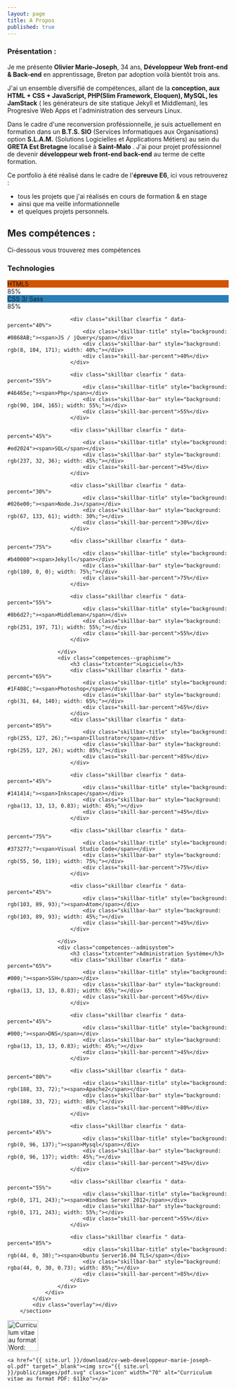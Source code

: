 ```yaml
---
layout: page
title: A Propos
published: true
---
```


### Présentation :

Je me présente **Olivier Marie-Joseph**, 34 ans, **Développeur Web front-end & Back-end** en apprentissage, Breton par adoption voilà bientôt trois ans.

J'ai un ensemble diversifié de compétences, allant de la **conception, aux HTML + CSS + JavaScript, PHP(Slim Framework, Eloquen), MySQL, les JamStack** ( les générateurs de site statique Jekyll et Middleman), les Progresive Web Apps et l'administration des serveurs Linux. 

Dans le cadre d'une reconversion proféssionnelle, je suis actuellement en formation dans un **B.T.S. SIO** (Services Informatiques aux Organisations) option **S.L.A.M.** (Solutions Logicielles et Applications Métiers) au sein du **GRETA Est Bretagne** localisé à **Saint-Malo**
 .
J'ai pour projet proféssionnel de devenir **développeur web front-end back-end** au terme de cette formation.

Ce portfolio à été réalisé dans le cadre de l'**épreuve E6**,
ici vous retrouverez :

* tous les projets que j'ai réalisés en cours de formation & en stage
* ainsi que ma veille informationnelle
* et quelques projets personnels.          
             
<section id="competences" class="competences">
            <div class="container mw1140p center pam">
                <div class="txtcenter">
                    <h2 role="heading" aria-level="heading">Mes compétences :</h2>
                    <p>Ci-dessous vous trouverez mes compétences</p>
                </div>
                <div class="grid-3 has-gutter-l">
                    <div class="competences--devellopement">
                        <h3 class="txtcenter">Technologies</h3>
                        <div class="skillbar clearfix " data-percent="85%">
                            <div class="skillbar-title" style="background: #d35400;"><span>HTML5</span></div>
                            <div class="skillbar-bar" style="background: rgb(230, 126, 34); width: 85%;"></div>
                            <div class="skill-bar-percent">85%</div>
                        </div>
                        <div class="skillbar clearfix " data-percent="85%">
                            <div class="skillbar-title" style="background: #2980b9;"><span>CSS 3/ Sass</span></div>
                            <div class="skillbar-bar" style="background: rgb(52, 152, 219); width: 85%;"></div>
                            <div class="skill-bar-percent">85%</div>
                        </div>

                        <div class="skillbar clearfix " data-percent="40%">
                            <div class="skillbar-title" style="background: #0868AB;"><span>JS / jQuery</span></div>
                            <div class="skillbar-bar" style="background: rgb(8, 104, 171); width: 40%;"></div>
                            <div class="skill-bar-percent">40%</div>
                        </div>

                        <div class="skillbar clearfix " data-percent="55%">
                            <div class="skillbar-title" style="background: #46465e;"><span>Php</span></div>
                            <div class="skillbar-bar" style="background: rgb(90, 104, 165); width: 55%;"></div>
                            <div class="skill-bar-percent">55%</div>
                        </div>

                        <div class="skillbar clearfix " data-percent="45%">
                            <div class="skillbar-title" style="background: #ed2024"><span>SQL</span></div>
                            <div class="skillbar-bar" style="background: rgb(237, 32, 36); width: 45%;"></div>
                            <div class="skill-bar-percent">45%</div>
                        </div>

                        <div class="skillbar clearfix " data-percent="30%">
                            <div class="skillbar-title" style="background: #026e00;"><span>Node.Js</span></div>
                            <div class="skillbar-bar" style="background: rgb(67, 133, 61); width: 30%;"></div>
                            <div class="skill-bar-percent">30%</div>
                        </div>

                        <div class="skillbar clearfix " data-percent="75%">
                            <div class="skillbar-title" style="background: #b40000"><span>Jekyll</span></div>
                            <div class="skillbar-bar" style="background: rgb(180, 0, 0); width: 75%;"></div>
                            <div class="skill-bar-percent">75%</div>
                        </div>

                        <div class="skillbar clearfix " data-percent="55%">
                            <div class="skillbar-title" style="background: #8b6d27;"><span>Middleman</span></div>
                            <div class="skillbar-bar" style="background: rgb(251, 197, 71); width: 55%;"></div>
                            <div class="skill-bar-percent">55%</div>
                        </div>

                    </div>
                    <div class="competences--graphisme">
                        <h3 class="txtcenter">Logiciels</h3>
                        <div class="skillbar clearfix " data-percent="65%">
                            <div class="skillbar-title" style="background: #1F408C;"><span>Photoshop</span></div>
                            <div class="skillbar-bar" style="background: rgb(31, 64, 140); width: 65%;"></div>
                            <div class="skill-bar-percent">65%</div>
                        </div>
                        <div class="skillbar clearfix " data-percent="85%">
                            <div class="skillbar-title" style="background: rgb(255, 127, 26);"><span>Illustrator</span></div>
                            <div class="skillbar-bar" style="background: rgb(255, 127, 26); width: 85%;"></div>
                            <div class="skill-bar-percent">85%</div>
                        </div>

                        <div class="skillbar clearfix " data-percent="45%">
                            <div class="skillbar-title" style="background: #141414;"><span>Inkscape</span></div>
                            <div class="skillbar-bar" style="background: rgba(13, 13, 13, 0.83); width: 45%;"></div>
                            <div class="skill-bar-percent">45%</div>
                        </div>

                        <div class="skillbar clearfix " data-percent="75%">
                            <div class="skillbar-title" style="background: #373277;"><span>Visual Studio Code</span></div>
                            <div class="skillbar-bar" style="background: rgb(55, 50, 119); width: 75%;"></div>
                            <div class="skill-bar-percent">75%</div>
                        </div>

                        <div class="skillbar clearfix " data-percent="45%">
                            <div class="skillbar-title" style="background: rgb(103, 89, 93);"><span>Atom</span></div>
                            <div class="skillbar-bar" style="background: rgb(103, 89, 93); width: 45%;"></div>
                            <div class="skill-bar-percent">45%</div>
                        </div>

                    </div>
                    <div class="competences--admisystem">
                        <h3 class="txtcenter">Administration Système</h3>
                        <div class="skillbar clearfix " data-percent="65%">
                            <div class="skillbar-title" style="background: #000;"><span>SSH</span></div>
                            <div class="skillbar-bar" style="background: rgba(13, 13, 13, 0.83); width: 65%;"></div>
                            <div class="skill-bar-percent">65%</div>
                        </div>

                        <div class="skillbar clearfix " data-percent="45%">
                            <div class="skillbar-title" style="background: #000;"><span>DNS</span></div>
                            <div class="skillbar-bar" style="background: rgba(13, 13, 13, 0.83); width: 45%;"></div>
                            <div class="skill-bar-percent">45%</div>
                        </div>

                        <div class="skillbar clearfix " data-percent="80%">
                            <div class="skillbar-title" style="background: rgb(188, 33, 72);"><span>Apache2</span></div>
                            <div class="skillbar-bar" style="background: rgb(188, 33, 72); width: 80%;"></div>
                            <div class="skill-bar-percent">80%</div>
                        </div>

                        <div class="skillbar clearfix " data-percent="45%">
                            <div class="skillbar-title" style="background: rgb(0, 96, 137);"><span>Mysql</span></div>
                            <div class="skillbar-bar" style="background: rgb(0, 96, 137); width: 45%;"></div>
                            <div class="skill-bar-percent">45%</div>
                        </div>

                        <div class="skillbar clearfix " data-percent="55%">
                            <div class="skillbar-title" style="background: rgb(0, 171, 243);"><span>Windows Server 2012</span></div>
                            <div class="skillbar-bar" style="background: rgb(0, 171, 243); width: 55%;"></div>
                            <div class="skill-bar-percent">55%</div>
                        </div>

                        <div class="skillbar clearfix " data-percent="85%">
                            <div class="skillbar-title" style="background: rgb(44, 0, 30);"><span>Ubuntu Server16.04 TLS</span></div>
                            <div class="skillbar-bar" style="background: rgba(44, 0, 30, 0.73); width: 85%;"></div>
                            <div class="skill-bar-percent">85%</div>
                        </div>
                    </div>
                </div>
            </div>
            <div class="overlay"></div>
        </section>         


<div class="download">
    <a href="{{ site.url }}/download/cv-web-developpeur-marie-joseph-ol.doc" target="_blank"><img src="{{ site.url }}/public/images/doc.svg" class="icon" width="70" alt="Curriculum vitae au format Word: 51ko"></a>

    <a href="{{ site.url }}/download/cv-web-developpeur-marie-joseph-ol.pdf" target="_blank"><img src="{{ site.url }}/public/images/pdf.svg" class="icon" width="70" alt="Curriculum vitae au format PDF: 611ko"></a>    
</div>
